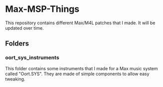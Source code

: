 # Max-MSP-Things

This repository contains different Max/M4L patches that I made. 
It will be updated over time.

## Folders

### oort_sys_instruments

This folder contains some instruments that I made for a Max music system called "Oort.SYS". They are made of simple components to allow easy tweaking. 
